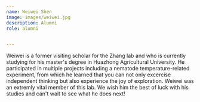 ```yaml
---
name: Weiwei Shen
image: images/weiwei.jpg
description: Alumni
role: alumni


---
```


Weiwei is a  former visiting scholar for the Zhang lab and who is currently studying for his master's degree in Huazhong Agricultural University. He  participated in multiple projects including a nematode temperature-related experiment, from which he  learned that you can not only excercise independent thinking but also experience the joy of exploration. Weiwei was an extremly vital member of this lab. We wish him the best of luck with his studies and can't wait to see what he does next!
